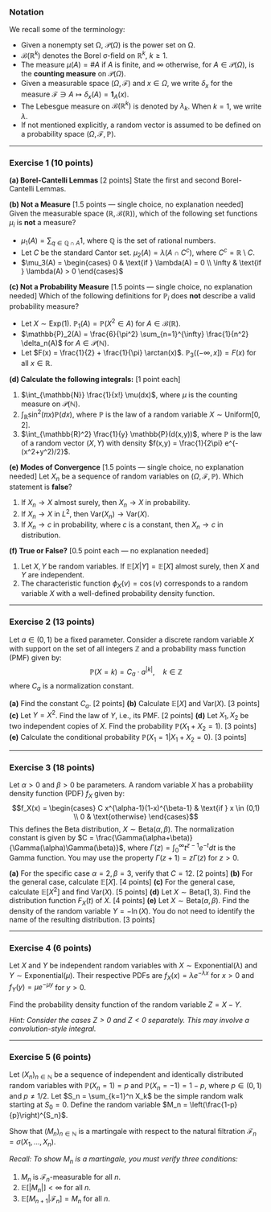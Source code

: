 

### **Notation**

We recall some of the terminology:
* Given a nonempty set Ω, $\mathcal{P}(\Omega)$ is the power set on Ω.
* $\mathcal{B}(\mathbb{R}^k)$ denotes the Borel σ-field on $\mathbb{R}^k$, $k \ge 1$.
* The measure $\mu(A) = \#A$ if $A$ is finite, and $\infty$ otherwise, for $A \in \mathcal{P}(\Omega)$, is the **counting measure** on $\mathcal{P}(\Omega)$.
* Given a measurable space $(\Omega, \mathcal{F})$ and $x \in \Omega$, we write $\delta_x$ for the measure $\mathcal{F} \ni A \mapsto \delta_x(A) = \mathbf{1}_{A}(x)$.
* The Lebesgue measure on $\mathcal{B}(\mathbb{R}^k)$ is denoted by $\lambda_k$. When $k=1$, we write $\lambda$.
* If not mentioned explicitly, a random vector is assumed to be defined on a probability space $(\Omega, \mathcal{F}, \mathbb{P})$.

---

### **Exercise 1 (10 points)**

**(a) Borel-Cantelli Lemmas** [2 points]
State the first and second Borel-Cantelli Lemmas.

**(b) Not a Measure** [1.5 points — single choice, no explanation needed]
Given the measurable space $(\mathbb{R}, \mathcal{B}(\mathbb{R}))$, which of the following set functions $\mu_i$ is **not** a measure?
* $\mu_1(A) = \sum_{q \in \mathbb{Q} \cap A} 1$, where $\mathbb{Q}$ is the set of rational numbers.
* Let $C$ be the standard Cantor set. $\mu_2(A) = \lambda(A \cap C^c)$, where $C^c = \mathbb{R} \setminus C$.
* $\mu_3(A) = \begin{cases} 0 & \text{if } \lambda(A) = 0 \\ \infty & \text{if } \lambda(A) > 0 \end{cases}$

**(c) Not a Probability Measure** [1.5 points — single choice, no explanation needed]
Which of the following definitions for $\mathbb{P}_i$ does **not** describe a valid probability measure?
* Let $X \sim \text{Exp}(1)$. $\mathbb{P}_1(A) = \mathbb{P}(X^2 \in A)$ for $A \in \mathcal{B}(\mathbb{R})$.
* $\mathbb{P}_2(A) = \frac{6}{\pi^2} \sum_{n=1}^{\infty} \frac{1}{n^2} \delta_n(A)$ for $A \in \mathcal{P}(\mathbb{N})$.
* Let $F(x) = \frac{1}{2} + \frac{1}{\pi} \arctan(x)$. $\mathbb{P}_3((-\infty, x]) = F(x)$ for all $x \in \mathbb{R}$.

**(d) Calculate the following integrals:** [1 point each]
1.  $\int_{\mathbb{N}} \frac{1}{x!} \mu(dx)$, where $\mu$ is the counting measure on $\mathcal{P}(\mathbb{N})$.
2.  $\int_{\mathbb{R}} \sin^2(\pi x) \mathbb{P}(dx)$, where $\mathbb{P}$ is the law of a random variable $X \sim \text{Uniform}[0, 2]$.
3.  $\int_{\mathbb{R}^2} \frac{1}{y} \mathbb{P}(d(x,y))$, where $\mathbb{P}$ is the law of a random vector $(X, Y)$ with density $f(x,y) = \frac{1}{2\pi} e^{-(x^2+y^2)/2}$.

**(e) Modes of Convergence** [1.5 points — single choice, no explanation needed]
Let $X_n$ be a sequence of random variables on $(\Omega, \mathcal{F}, \mathbb{P})$. Which statement is **false**?
1.  If $X_n \to X$ almost surely, then $X_n \to X$ in probability.
2.  If $X_n \to X$ in $L^2$, then $\text{Var}(X_n) \to \text{Var}(X)$.
3.  If $X_n \to c$ in probability, where $c$ is a constant, then $X_n \to c$ in distribution.

**(f) True or False?** [0.5 point each — no explanation needed]
1.  Let $X, Y$ be random variables. If $\mathbb{E}[X|Y] = \mathbb{E}[X]$ almost surely, then $X$ and $Y$ are independent.
2.  The characteristic function $\phi_X(v) = \cos(v)$ corresponds to a random variable $X$ with a well-defined probability density function.

---

### **Exercise 2 (13 points)**

Let $a \in (0, 1)$ be a fixed parameter. Consider a discrete random variable $X$ with support on the set of all integers $\mathbb{Z}$ and a probability mass function (PMF) given by:
$$\mathbb{P}(X=k) = C_a \cdot a^{|k|}, \quad k \in \mathbb{Z}$$
where $C_a$ is a normalization constant.

**(a)** Find the constant $C_a$. [2 points]
**(b)** Calculate $\mathbb{E}[X]$ and $\text{Var}(X)$. [3 points]
**(c)** Let $Y = X^2$. Find the law of $Y$, i.e., its PMF. [2 points]
**(d)** Let $X_1, X_2$ be two independent copies of $X$. Find the probability $\mathbb{P}(X_1 + X_2 = 1)$. [3 points]
**(e)** Calculate the conditional probability $\mathbb{P}(X_1 = 1 | X_1 + X_2 = 0)$. [3 points]

---

### **Exercise 3 (18 points)**

Let $\alpha > 0$ and $\beta > 0$ be parameters. A random variable $X$ has a probability density function (PDF) $f_X$ given by:
$$f_X(x) = \begin{cases} C x^{\alpha-1}(1-x)^{\beta-1} & \text{if } x \in (0,1) \\ 0 & \text{otherwise} \end{cases}$$
This defines the Beta distribution, $X \sim \text{Beta}(\alpha, \beta)$. The normalization constant is given by $C = \frac{\Gamma(\alpha+\beta)}{\Gamma(\alpha)\Gamma(\beta)}$, where $\Gamma(z) = \int_0^\infty t^{z-1}e^{-t}dt$ is the Gamma function. You may use the property $\Gamma(z+1) = z\Gamma(z)$ for $z>0$.

**(a)** For the specific case $\alpha=2, \beta=3$, verify that $C=12$. [2 points]
**(b)** For the general case, calculate $\mathbb{E}[X]$. [4 points]
**(c)** For the general case, calculate $\mathbb{E}[X^2]$ and find $\text{Var}(X)$. [5 points]
**(d)** Let $X \sim \text{Beta}(1, 3)$. Find the distribution function $F_X(t)$ of $X$. [4 points]
**(e)** Let $X \sim \text{Beta}(\alpha, \beta)$. Find the density of the random variable $Y = -\ln(X)$. You do not need to identify the name of the resulting distribution. [3 points]

---

### **Exercise 4 (6 points)**

Let $X$ and $Y$ be independent random variables with $X \sim \text{Exponential}(\lambda)$ and $Y \sim \text{Exponential}(\mu)$. Their respective PDFs are $f_X(x) = \lambda e^{-\lambda x}$ for $x>0$ and $f_Y(y) = \mu e^{-\mu y}$ for $y>0$.

Find the probability density function of the random variable $Z = X - Y$.

*Hint: Consider the cases $Z>0$ and $Z<0$ separately. This may involve a convolution-style integral.*

---

### **Exercise 5 (6 points)**

Let $(X_n)_{n \in \mathbb{N}}$ be a sequence of independent and identically distributed random variables with $\mathbb{P}(X_n = 1) = p$ and $\mathbb{P}(X_n = -1) = 1-p$, where $p \in (0,1)$ and $p \neq 1/2$. Let $S_n = \sum_{k=1}^n X_k$ be the simple random walk starting at $S_0=0$. Define the random variable $M_n = \left(\frac{1-p}{p}\right)^{S_n}$.

Show that $(M_n)_{n \in \mathbb{N}}$ is a martingale with respect to the natural filtration $\mathcal{F}_n = \sigma(X_1, \dots, X_n)$.

*Recall: To show $M_n$ is a martingale, you must verify three conditions:*
1.  $M_n$ is $\mathcal{F}_n$-measurable for all $n$.
2.  $\mathbb{E}[|M_n|] < \infty$ for all $n$.
3.  $\mathbb{E}[M_{n+1} | \mathcal{F}_n] = M_n$ for all $n$.